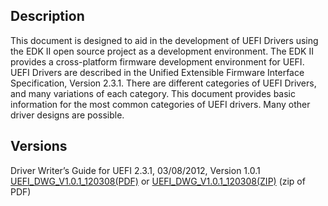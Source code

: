 ## Description

This document is designed to aid in the development of UEFI Drivers
using the EDK II open source project as a development environment. The
EDK II provides a cross-platform firmware development environment for
UEFI. UEFI Drivers are described in the Unified Extensible Firmware
Interface Specification, Version 2.3.1. There are different categories
of UEFI Drivers, and many variations of each category. This document
provides basic information for the most common categories of UEFI
drivers. Many other driver designs are possible.

## Versions

Driver Writer’s Guide for UEFI 2.3.1, 03/08/2012, Version 1.0.1
[UEFI_DWG_V1.0.1_120308(PDF)](https://github.com/tianocore-docs/Docs/raw/master/Driver_Developer/UEFI%20Driver_Writer_Guide_V1.0.1_120308.pdf)
or
[UEFI_DWG_V1.0.1_120308(ZIP)](https://github.com/tianocore-docs/Docs/raw/master/Driver_Developer/UEFI_DWG_V1.0.1_120308.zip)
(zip of PDF)
